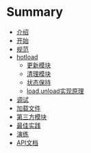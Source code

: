 # Summary

* [介绍](README.md)
* [开始](start.md)
* [规范](specs.md)
* [hotload](hotload.md)
	* [更新模块](hotload/update.md)
	* [清理模块](hotload/unload.md)
	* [状态保持](hotload/hold.md)
	* [load,unload实现原理](hotload/program.md)
* [调试]()
* [加载文件]()
* [第三方模块]()
* [最佳实践]()
* [演练]()
* [API文档]()


